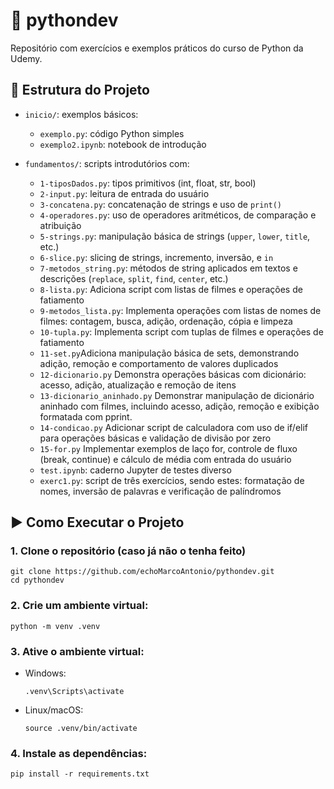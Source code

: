 # 📘 pythondev

Repositório com exercícios e exemplos práticos do curso de Python da Udemy.

## 📂 Estrutura do Projeto

- `inicio/`: exemplos básicos:
  - `exemplo.py`: código Python simples
  - `exemplo2.ipynb`: notebook de introdução

- `fundamentos/`: scripts introdutórios com:
  - `1-tiposDados.py`: tipos primitivos (int, float, str, bool)
  - `2-input.py`: leitura de entrada do usuário
  - `3-concatena.py`: concatenação de strings e uso de `print()`
  - `4-operadores.py`: uso de operadores aritméticos, de comparação e atribuição
  - `5-strings.py`: manipulação básica de strings (`upper`, `lower`, `title`, etc.)
  - `6-slice.py`: slicing de strings, incremento, inversão, e `in`
  - `7-metodos_string.py`: métodos de string aplicados em textos e descrições (`replace`, `split`, `find`, `center`, etc.)
  - `8-lista.py`: Adiciona script com listas de filmes e operações de fatiamento
  - `9-metodos_lista.py`: Implementa operações com listas de nomes de filmes: contagem, busca, adição, ordenação, cópia e limpeza
  - `10-tupla.py`: Implementa script com tuplas de filmes e operações de fatiamento
  - `11-set.py`Adiciona manipulação básica de sets, demonstrando adição, remoção e comportamento de valores duplicados
  - `12-dicionario.py` Demonstra operações básicas com dicionário: acesso, adição, atualização e remoção de itens
  - `13-dicionario_aninhado.py` Demonstrar manipulação de dicionário aninhado com filmes, incluindo acesso, adição, remoção e exibição formatada com pprint.
  - `14-condicao.py` Adicionar script de calculadora com uso de if/elif para operações básicas e validação de divisão por zero
  - `15-for.py` Implementar exemplos de laço for, controle de fluxo (break, continue) e cálculo de média com entrada do usuário
  - `test.ipynb`: caderno Jupyter de testes diverso
  - `exerc1.py`: script de três exercícios, sendo estes: formatação de nomes, inversão de palavras e verificação de palíndromos

## ▶️ Como Executar o Projeto

### 1. Clone o repositório (caso já não o tenha feito)

```
git clone https://github.com/echoMarcoAntonio/pythondev.git
cd pythondev
```

### 2. Crie um ambiente virtual:

  ```
python -m venv .venv
  ```

### 3. Ative o ambiente virtual:

- Windows:
  ```
  .venv\Scripts\activate
  ```
- Linux/macOS:
  ```
  source .venv/bin/activate
  ```

### 4. Instale as dependências:

  ```
pip install -r requirements.txt
  ```


